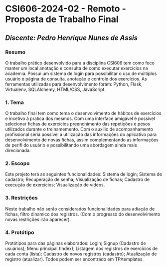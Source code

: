 # **CSI606-2024-02 - Remoto - Proposta de Trabalho Final**

## *Discente: Pedro Henrique Nunes de Assis*

<!-- Descrever um resumo sobre o trabalho. -->

### Resumo
  O trabalho prático desenvolvido para a disciplina CSI606 tem como foco manter um local anotação e consulta de como executar exercícios na academia. Possui um sistema de login para possíbilitar o uso de múltiplos
  usuário e página de consulta, anotação e controle dos exercícios. As ferramentas utilizadas para desenvolvimento foram: Python, Flask, Virtualenv, SQLAlchemy, HTML/CSS, JavaScript.
<!-- Apresentar o tema. -->
### 1. Tema

  O trabalho final tem como tema o desenvolvimento de hábitos de exercícios e incetivo à pratica dos mesmos. Com uma interface amigável é possível selecionar fichas de exercícios preenchimento das repetições e 
  pesos utilizados durante o treinamemento. Com o auxilio de acompanhamento profissional seria possível a utilização das informações do aplicativo para desenvolvimento de novas fichas, assim complementando as informações de perifl do usuário e possibilitando uma abordagem ainda mais direcionada. 

<!-- Descrever e limitar o escopo da aplicação. -->
### 2. Escopo
  
  Este projeto terá as seguintes funcionalidades:
    Sistema de login;
    Sistema de cadastro;
    Recuperação de senha;
    Visualização de fichas;
    Cadastro de execução de exercícios;
    Visualização de vídeos.
<!-- Apresentar restrições de funcionalidades e de escopo. -->
### 3. Restrições

  Neste trabalho não serão considerados funcionalidades para adiação de fichas, filtro dinamico dos registros. (Com o progresso do desenvolvimento novas restrições irão aparecer).

<!-- Construir alguns protótipos para a aplicação, disponibilizá-los no Github e descrever o que foi considerado. //-->
### 4. Protótipo

  Protótipos para das páginas elaborados:
    Login;
    Signup (Cadastro de usuários);
    Menu principal (Index);
    Listagem dos registros de exercícios de cada conta (lista);
    Cadastro de novos registros (cadastro);
    Atualização de registro (atualizar).
  Todos podem ser encontrado em TP/templates.

    

 
